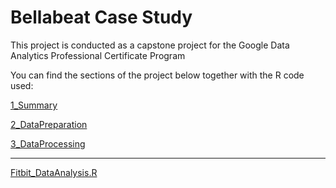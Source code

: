 # Bellabeat Case Study
This project is conducted as a capstone project for the Google Data Analytics Professional Certificate Program

You can find the sections of the project below together with the R code used:

[1_Summary](1_Summary.md)

[2_DataPreparation](2_DataPreparation.md)

[3_DataProcessing](3_DataProcessing.md)

----

[Fitbit_DataAnalysis.R](Fitbit_DataAnalysis.R)
